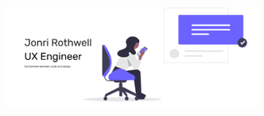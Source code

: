 [![Header](https://raw.githubusercontent.com/grataydesigns/grataydesigns/main/gitub-header%402x.png "Header")](https://jonri.codes)


<!---
grataydesigns/grataydesigns is a ✨ special ✨ repository because its `README.md` (this file) appears on your GitHub profile.
You can click the Preview link to take a look at your changes.
--->
